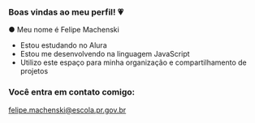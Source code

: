 ### Boas vindas ao meu perfil! 💗

● Meu nome é Felipe Machenski

- Estou estudando no Alura
- Estou me desenvolvendo na linguagem JavaScript
- Utilizo este espaço para minha organização e compartilhamento de projetos

  
### Você entra em contato comigo:

felipe.machenski@escola.pr.gov.br

